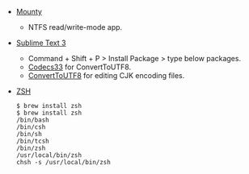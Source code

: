 
- [Mounty](http://www.enjoygineering.com/mounty/)
  - NTFS read/write-mode app.

- [Sublime Text 3](http://www.sublimetext.com/3)
  - Command + Shift + P > Install Package > type below packages.
  - [Codecs33](https://github.com/seanliang/Codecs33/tree/osx) for ConvertToUTF8.
  - [ConvertToUTF8](https://github.com/seanliang/ConvertToUTF8) for editing CJK encoding files.

- [ZSH](https://en.wikipedia.org/wiki/Z_shell)
  
    ```
    $ brew install zsh
    $ brew install zsh
    /bin/bash
    /bin/csh
    /bin/sh
    /bin/tcsh
    /bin/zsh
    /usr/local/bin/zsh
    chsh -s /usr/local/bin/zsh
    ```
